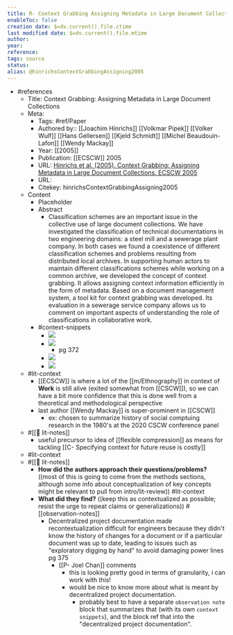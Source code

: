 ```yaml
---
title: R- Context Grabbing Assigning Metadata in Large Document Collections
enableToc: false
creation date: $=dv.current().file.ctime
last modified date: $=dv.current().file.mtime
author: 
year: 
reference: 
tags: source
status: 
alias: @hinrichsContextGrabbingAssigning2005
---
```


- #references
    - Title: Context Grabbing: Assigning Metadata in Large Document Collections
    - Meta:
        - Tags: #ref/Paper
        - Authored by:: [[Joachim Hinrichs]] [[Volkmar Pipek]] [[Volker Wulf]] [[Hans Gellersen]] [[Kjeld Schmidt]] [[Michel Beaudouin-Lafon]] [[Wendy Mackay]] 
        - Year: [[2005]]
        - Publication: [[ECSCW]] 2005
        - URL: [Hinrichs et al. (2005). Context Grabbing: Assigning Metadata in Large Document Collections. ECSCW 2005](undefined)
        - URL: 
        - Citekey: hinrichsContextGrabbingAssigning2005
    - Content
        - Placeholder
        - Abstract
            - Classification schemes are an important issue in the collective use of large document collections. We have investigated the classification of technical documentations in two engineering domains: a steel mill and a sewerage plant company. In both cases we found a coexistence of different classification schemes and problems resulting from distributed local archives. In supporting human actors to maintain different classifications schemes while working on a common archive, we developed the concept of context grabbing. It allows assigning context information efficiently in the form of metadata. Based on a document management system, a tool kit for context grabbing was developed. Its evaluation in a sewerage service company allows us to comment on important aspects of understanding the role of classifications in collaborative work.
        - #context-snippets
            - ![](https://firebasestorage.googleapis.com/v0/b/firescript-577a2.appspot.com/o/imgs%2Fapp%2Fmegacoglab%2FYhHuwMz8Tp.png?alt=media&token=acf224fa-df96-4689-9ec0-abe2881f1cd9)
            - ![](https://firebasestorage.googleapis.com/v0/b/firescript-577a2.appspot.com/o/imgs%2Fapp%2Fmegacoglab%2FpX4rNj7Qga.png?alt=media&token=5919f57c-dac8-4bea-b75d-078a1629bd61)
                - pg 372
            - ![](https://firebasestorage.googleapis.com/v0/b/firescript-577a2.appspot.com/o/imgs%2Fapp%2Fmegacoglab%2FJ2Sqr7nsSy.png?alt=media&token=a5f60919-328e-43b9-8b79-d9043f2ba5d8)
            - ![](https://firebasestorage.googleapis.com/v0/b/firescript-577a2.appspot.com/o/imgs%2Fapp%2Fmegacoglab%2F7zrr6dqDHb.png?alt=media&token=b9d89e5a-f88c-473c-a7e3-04e6e0cac621)
    - #lit-context
        - [[ECSCW]] is where a lot of the [[m/Ethnography]] in context of **Work** is still alive (exited somewhat from [[CSCW]]), so we can have a bit more confidence that this is done well from a theoretical and methodological perspective
        - last author [[Wendy Mackay]] is super-prominent in [[CSCW]]
            - ex: chosen to summarize history of social comptuing research in the 1980's at the 2020 CSCW conference panel
    - #[[📝 lit-notes]]
        - useful precursor to idea of [[flexible compression]] as means for tackling [[C- Specifying context for future reuse is costly]]
    - #lit-context
    - #[[📝 lit-notes]]
        - **How did the authors approach their questions/problems?** ((most of this is going to come from the methods sections, although some info about conceptualization of key concepts might be relevant to pull from intro/lit-review)) #lit-context
        - **What did they find?** ((keep this as contextualized as possible; resist the urge to repeat claims or generalizations)) #[[observation-notes]]
            - Decentralized project documentation made recontextualization difficult for engineers because they didn't know the history of changes for a document or if a particular document was up to date, leading to issues such as "exploratory digging by hand" to avoid damaging power lines pg 375
                - [[P- Joel Chan]] comments
                    - this is looking pretty good in terms of granularity, i can work with this!
                    - would be nice to know more about what is meant by decentralized project documentation. 
                        - probably best to have a separate `observation note` block that summarizes that (with its own `context snippets`), and the block ref that into the "decentralized project documentation". 